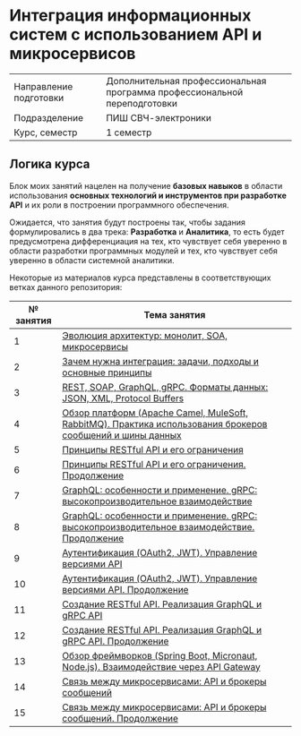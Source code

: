 # Интеграция информационных систем с использованием API и микросервисов
|||
|---|---|
|Направление подготовки|Дополнительная профессиональная программа профессиональной переподготовки|
|Подразделение|ПИШ СВЧ-электроники|
|Курс, семестр|1 семестр|

## Логика курса

Блок моих занятий нацелен на получение **базовых навыков** в области использования **основных технологий и инструментов при разработке API** и их роли в построении программного обеспечения.

Ожидается, что занятия будут построены так, чтобы задания формулировались в два трека: **Разработка** и **Аналитика**, то есть будет предусмотрена дифференциация на тех, кто чувствует себя уверенно в области разработки программных модулей и тех, кто чувствует себя уверенно в области системной аналитики.

Некоторые из материалов курса представлены в соответствующих ветках данного репозитория:

|№ занятия|Тема занятия|
|---|---|
|1|[Эволюция архитектур: монолит, SOA, микросервисы](https://github.com/astafiev-rustam/Integration-of-information-systems/tree/Practice-1-1)|
|2|[Зачем нужна интеграция: задачи, подходы и основные принципы](https://github.com/astafiev-rustam/Integration-of-information-systems/tree/Practice-1-2)|
|3|[REST, SOAP, GraphQL, gRPC. Форматы данных: JSON, XML, Protocol Buffers](https://github.com/astafiev-rustam/Integration-of-information-systems/tree/Practice-1-3)|
|4|[Обзор платформ (Apache Camel, MuleSoft, RabbitMQ). Практика использования брокеров сообщений и шины данных](https://github.com/astafiev-rustam/Integration-of-information-systems/tree/Practice-1-4)|
|5|[Принципы RESTful API и его ограничения](https://github.com/astafiev-rustam/Integration-of-information-systems/tree/Practice-1-5)|
|6|[Принципы RESTful API и его ограничения. Продолжение](https://github.com/astafiev-rustam/Integration-of-information-systems/tree/Practice-1-6)|
|7|[GraphQL: особенности и применение. gRPC: высокопроизводительное взаимодействие](https://github.com/astafiev-rustam/Integration-of-information-systems/tree/Practice-1-7)|
|8|[GraphQL: особенности и применение. gRPC: высокопроизводительное взаимодействие. Продолжение](https://github.com/astafiev-rustam/Integration-of-information-systems/tree/Practice-1-8)|
|9|[Аутентификация (OAuth2, JWT). Управление версиями API](https://github.com/astafiev-rustam/Integration-of-information-systems/tree/Practice-1-9)|
|10|[Аутентификация (OAuth2, JWT). Управление версиями API. Продолжение](https://github.com/astafiev-rustam/Integration-of-information-systems/tree/Practice-1-10)|
|11|[Создание RESTful API. Реализация GraphQL и gRPC API](https://github.com/astafiev-rustam/Integration-of-information-systems/tree/Practice-1-11)|
|12|[Создание RESTful API. Реализация GraphQL и gRPC API. Продолжение](https://github.com/astafiev-rustam/Integration-of-information-systems/tree/Practice-1-12)|
|13|[Обзор фреймворков (Spring Boot, Micronaut, Node.js). Взаимодействие через API Gateway](https://github.com/astafiev-rustam/Integration-of-information-systems/tree/Practice-1-13)|
|14|[Связь между микросервисами: API и брокеры сообщений](https://github.com/astafiev-rustam/Integration-of-information-systems/tree/Practice-1-14)|
|15|[Связь между микросервисами: API и брокеры сообщений. Продолжение](https://github.com/astafiev-rustam/Integration-of-information-systems/tree/Practice-1-15)|
